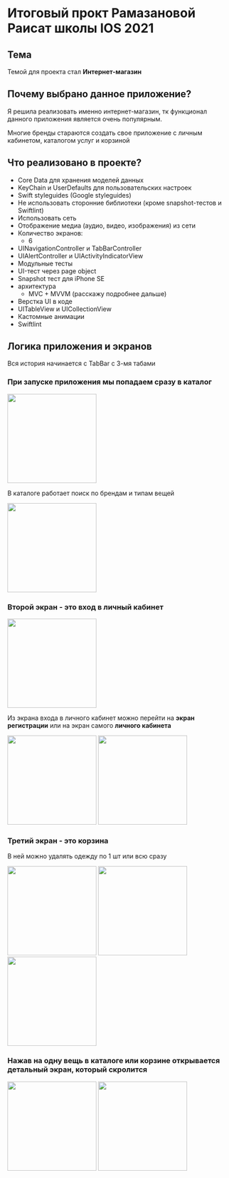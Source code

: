 #  Итоговый прокт Рамазановой Раисат школы IOS 2021  
 
## Тема
  Темой для проекта стал **Интернет-магазин**
 
## Почему выбрано данное приложение? 
  Я решила реализовать именно интернет-магазин, тк функционал данного приложения является очень популярным.
  
  Многие бренды стараются создать свое приложение с личным кабинетом, каталогом услуг и корзиной 
  
## Что реализовано в проекте?
- Core Data для хранения моделей данных
- KeyChain и UserDefaults для пользовательских настроек
- Swift styleguides (Google styleguides)
- Не использовать сторонние библиотеки (кроме snapshot-тестов и Swiftlint)
- Использовать сеть
- Отображение медиа (аудио, видео, изображения) из сети
- Количество экранов: 
  - 6
- UINavigationController и TabBarController
- UIAlertController и UIActivityIndicatorView
- Модульные тесты
- UI-тест через page object
- Snapshot тест для iPhone SE 
- архитектура 
  - MVC + MVVM (расскажу подробнее дальше)
- Верстка UI в коде
- UITableView и UICollectionView
- Кастомные анимации
- Swiftlint

## Логика приложения и экранов 
Вся история начинается с TabBar с 3-мя табами

### При запуске приложения мы попадаем сразу в **каталог** 

<img src="https://raw.githubusercontent.com/RaisaRamazanova/Homework/main/photo_2021-09-19%2001.33.27.jpeg?token=APSVBYGGM3J7EO37PLE6P7TBIZWNY" width="200" />

В каталоге работает поиск по брендам и типам вещей 

<img src="https://raw.githubusercontent.com/RaisaRamazanova/Homework/main/photo_2021-09-19%2001.34.10.jpeg" width="200" />

### Второй экран - это **вход в личный кабинет**
 
 <img src="https://raw.githubusercontent.com/RaisaRamazanova/Homework/main/photo_2021-09-19%2001.34.03.jpeg?token=APSVBYEOVHZN36ZFK42PS63BIZWUU" width="200" />
 
Из экрана входа в личного кабинет можно перейти на **экран регистрации** или на экран самого **личного кабинета**
 
<img src="https://raw.githubusercontent.com/RaisaRamazanova/Homework/main/photo_2021-09-19%2001.33.49.jpeg?token=APSVBYF77T75ZUHI4EVZGFDBIZWSS" width="200" />  <img src="https://raw.githubusercontent.com/RaisaRamazanova/Homework/main/photo_2021-09-19%2001.34.00.jpeg?token=APSVBYCGX3VUXKGXTXI2LHLBIZWHI" width="200" />
 
### Третий экран - это **корзина**
В ней можно удалять одежду по 1 шт или всю сразу 

 <img src="https://raw.githubusercontent.com/RaisaRamazanova/Homework/main/photo_2021-09-19%2001.33.53.jpeg?token=APSVBYCRVRLHVULCN2EXFPTBIZV3Q" width="200" />  <img src="https://raw.githubusercontent.com/RaisaRamazanova/Homework/main/photo_2021-09-19%2001.33.58.jpeg?token=APSVBYFHBZ67D7IVEQJ37I3BIZXAE" width="200" /> <img src="https://raw.githubusercontent.com/RaisaRamazanova/Homework/main/photo_2021-09-19%2001.33.56.jpeg?token=APSVBYFRJEM7ZUNOA5Q24XLBIZXDK" width="200" />

### Нажав на одну вещь в каталоге или корзине открывается детальный экран, который скролится 

<img src="https://raw.githubusercontent.com/RaisaRamazanova/Homework/main/photo_2021-09-19%2001.34.07.jpeg" width="200" />  <img src="https://raw.githubusercontent.com/RaisaRamazanova/Homework/main/photo_2021-09-19%2001.34.05.jpeg" width="200" />
